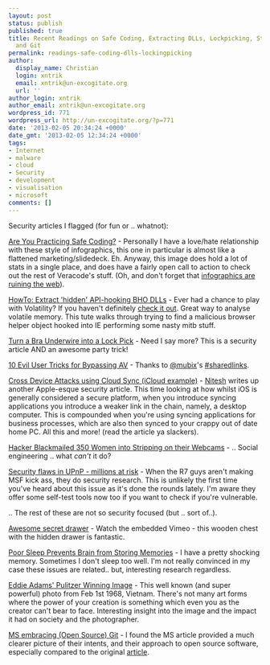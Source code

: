 ```yaml
---
layout: post
status: publish
published: true
title: Recent Readings on Safe Coding, Extracting DLLs, Lockpicking, Stripping, Photography
  and Git
permalink: readings-safe-coding-dlls-lockingpicking
author:
  display_name: Christian
  login: xntrik
  email: xntrik@un-excogitate.org
  url: ''
author_login: xntrik
author_email: xntrik@un-excogitate.org
wordpress_id: 771
wordpress_url: http://un-excogitate.org/?p=771
date: '2013-02-05 20:34:24 +0000'
date_gmt: '2013-02-05 12:34:24 +0000'
tags:
- Internet
- malware
- cloud
- Security
- development
- visualisation
- microsoft
comments: []
---
```

<p>Security articles I flagged (for fun or .. whatnot):</p>
<p><a href="http://www.infosecurity.us/2013/01/infographic-safe-coding.html">Are You Practicing Safe Coding?</a> - Personally I have a love/hate relationship with these style of infographics, this one in particular is almost like a flattened marketing/slidedeck. Eh. Anyway, this image does hold a lot of stats in a single place, and does have a fairly open call to action to check out the rest of Veracode's stuff. (Oh, and don't forget that <a href="http://www.splatf.com/2012/02/infographics/">infographics are ruining the web</a>).</p>
<p><a href="http://volatility-labs.blogspot.co.uk/2013/01/howto-extract-hidden-api-hooking-bho.html">HowTo: Extract 'hidden' API-hooking BHO DLLs</a> - Ever had a chance to play with Volatility? If you haven't definitely <a href="http://code.google.com/p/volatility/">check it out</a>. Great way to analyse volatile memory. This tute walks through trying to find a malicious browser helper object hooked into IE performing some nasty mitb stuff.</p>
<p><a href="http://www.lifehacker.com.au/2013/01/turn-a-bra-underwire-into-a-lock-pick/">Turn a Bra Underwire into a Lock Pick</a> - Need I say more? This is a security article AND an awesome party trick!</p>
<p><a href="http://www.netspi.com/blog/2013/01/16/10-evil-user-tricks-for-bypassing-anti-virus/">10 Evil User Tricks for Bypassing AV</a> - Thanks to <a href="https://twitter.com/mubix">@mubix</a>'s <a href="https://twitter.com/search?q=%23SharedLinks&src=hash">#sharedlinks</a>.</p>
<p><a href="http://www.dhanjani.com/blog/2013/01/cross-device-attacks-using-cloud-sync-an-icloud-example.html">Cross Device Attacks using Cloud Sync (iCloud example)</a> - <a href="https://twitter.com/nitesh_dhanjani">Nitesh</a> writes up another Apple-esque security article. This time looking at how whilst iOS is generally considered a secure platform, when you introduce syncing applications you introduce a weaker link in the chain, namely, a desktop computer. This is compounded when you're using syncing applications for business processes, which are also then synced to your crappy out of date home PC. All this and more! (read the article ya slackers).</p>
<p><a href="http://nakedsecurity.sophos.com/2013/01/30/hacker-blackmail-stripping-webcam/">Hacker Blackmailed 350 Women into Stripping on their Webcams</a> - .. Social engineering .. what <em>can't</em> it do?</p>
<p><a href="https://community.rapid7.com/docs/DOC-2150">Security flaws in UPnP - millions at risk</a> - When the R7 guys aren't making MSF kick ass, they do security research. This is unlikely the first time you've heard about this issue as it's done the rounds lately. I'm aware they offer some self-test tools now too if you want to check if you're vulnerable.</p>
<p>.. The rest of these are not so security focused (but .. sort of..).</p>
<p><a href="http://www.core77.com/blog/furniture_design/a_new_secret_drawer_mechanism_from_brian_grabski_24290.asp">Awesome secret drawer</a> - Watch the embedded Vimeo - this wooden chest with the hidden drawer is fantastic.</p>
<p><a href="http://science.slashdot.org/story/13/01/28/0833208/poor-sleep-prevents-brain-from-storing-memories">Poor Sleep Prevents Brain from Storing Memories</a> - I have a pretty shocking memory. Sometimes I don't sleep too well. I'm not really convinced in my case these issues are related.. but, interesting research regardless.</p>
<p><a href="http://www.thephoblographer.com/2013/02/01/this-week-in-photography-history-eddie-adams-pulitzer-winning-image-was-captured/">Eddie Adams' Pulitzer Winning Image</a> - This well known (and super powerful) photo from Feb 1st 1968, Vietnam. There's not many art forms where the power of your creation is something which even you as the creator can't bear to face. Interesting insight into the image and the impact it had on society and the photographer.</p>
<p><a href="http://blogs.msdn.com/b/bharry/archive/2013/01/30/git-init-vs.aspx">MS embracing (Open Source) Git</a> - I found the MS article provided a much clearer picture of their intents, and their approach to open source software, especially compared to the original <a href="http://www.networkworld.com/news/2013/013013-microsoft-embraces-open-source-git-for-266280.html">article</a>.</p>
